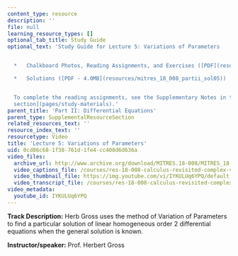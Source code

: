 ```yaml
---
content_type: resource
description: ''
file: null
learning_resource_types: []
optional_tab_title: Study Guide
optional_text: 'Study Guide for Lecture 5: Variations of Parameters


  *   Chalkboard Photos, Reading Assignments, and Exercises ([PDF](resources/mitres_18_008_partii_lec05))

  *   Solutions ([PDF - 4.0MB](resources/mitres_18_008_partii_sol05))


  To complete the reading assignments, see the Supplementary Notes in the [Study Materials
  section](pages/study-materials).'
parent_title: 'Part II: Differential Equations'
parent_type: SupplementalResourceSection
related_resources_text: ''
resource_index_text: ''
resourcetype: Video
title: 'Lecture 5: Variations of Parameters'
uid: 0cd86c68-1f38-761d-1fe4-cc408d6d636a
video_files:
  archive_url: http://www.archive.org/download/MITRES.18-008/MITRES_18-008_Part2_lec5_300k.mp4
  video_captions_file: /courses/res-18-008-calculus-revisited-complex-variables-differential-equations-and-linear-algebra-fall-2011/997c8e79e6815960981c5e9fe27a53cd_IYKULUq6YPQ.vtt
  video_thumbnail_file: https://img.youtube.com/vi/IYKULUq6YPQ/default.jpg
  video_transcript_file: /courses/res-18-008-calculus-revisited-complex-variables-differential-equations-and-linear-algebra-fall-2011/7b7b14d514dafc6937085a093eaa8935_IYKULUq6YPQ.pdf
video_metadata:
  youtube_id: IYKULUq6YPQ
---
```


**Track Description:** Herb Gross uses the method of Variation of Parameters to find a particular solution of linear homogeneous order 2 differential equations when the general solution is known.

**Instructor/speaker:** Prof. Herbert Gross